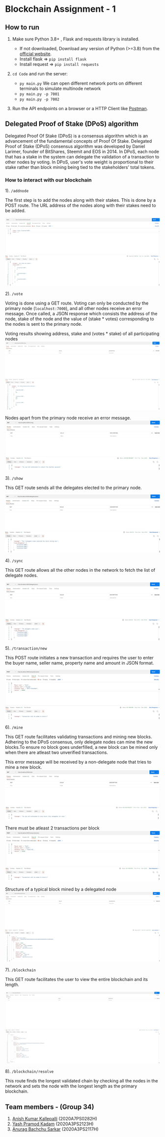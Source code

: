 # Blockchain Assignment - 1

## How to run
1) Make sure Python 3.8+ , Flask and requests library is installed.
    *  If not downloaded, Download any version of Python (>=3.8) from the [official website](https://www.python.org/downloads/).
    *  Install flask   => `pip install flask`
    *  Install request => `pip install requests`

2) `cd Code` and run the server:
    * `py main.py`
        We can open different network ports on different terminals to simulate multinode network
    * `py main.py -p 7001`
    * `py main.py -p 7002`

3) Run the API endpoints on a browser or a HTTP Client like [Postman](https://www.postman.com/downloads/).

## Delegated Proof of Stake (DPoS) algorithm 
Delegated Proof Of Stake (DPoS) is a consensus algorithm which is an advancement of the fundamental concepts of Proof Of Stake. Delegated Proof of Stake (DPoS) consensus algorithm was developed by Daniel Larimer, founder of BitShares, Steemit and EOS in 2014. In DPoS, each node that has a stake in the system can delegate the validation of a transaction to other nodes by voting. In DPoS, user's vote weight is proportional to their stake rather than block mining being tied to the stakeholders' total tokens.

### How to interact with our blockchain

1). `/addnode`

The first step is to add the nodes along with their stakes. This is done by a POST route. The URL address of the nodes along with their stakes need to be added.

![Nodes add](./Images/add_nodes.jpg)

2). `/vote`

Voting is done using a GET route. Voting can only be conducted by the primary node (`localhost:7000`), and all other nodes receive an error message. Once called, a JSON response which consists the address of the node, stake of the node and the value of (stake * votes) corresponding to the nodes is sent to the primary node.

Voting results showing address, stake and (votes * stake) of all participating nodes
![Voting](./Images/voting.jpg)

Nodes apart from the primary node receive an error message.
![Error](./Images/voting_error.jpg)

3). `/show`

This GET route sends all the delegates elected to the primary node.

![Show delegates](./Images/delegates_show.jpg)

4). `/sync`

This GET route allows all the other nodes in the network to fetch the list of delegate nodes.

![Sync delegates](./Images/delegates_sync.jpg)

5). `/transaction/new`

This POST route initiates a new transaction and requires the user to enter the buyer name, seller name, property name and amount in JSON format.

![New transaction](./Images/transaction.jpg)

6). `/mine`

This GET route facilitates validating transactions and mining new blocks. Adhering to the DPoS consensus, only delegate nodes can mine the new blocks.To ensure no block goes underfilled, a new block can be mined only when there are atleast two unverified transactions.

This error message will be received by a non-delegate node that tries to mine a new block.
![Mine error](./Images/error_mine.jpg)

There must be atleast 2 transactions per block
![Under transaction](./Images/transaction2.jpg)

Structure of a typical block mined by a delegated node
![Block structure](./Images/block.jpg)

7). `/blockchain`

This GET route facilitates the user to view the entire blockchain and its length.

![Blockchain](./Images/chain.jpg)

8). `/blockchain/resolve`

This route finds the longest validated chain by checking all the nodes in the network and sets the node with the longest length as the primary blockchain.

## Team members - (Group 34)
1) [Anish Kumar Kallepalli](https://github.com/AnishKumarKallepalli) (2020A7PS0282H)
2) [Yash Pramod Kadam](https://github.com/RakuidN) (2020A3PS2123H)
3) [Anurag Bachchu Sarkar](https://github.com/AnuragSarkar3) (2020A3PS2117H)
